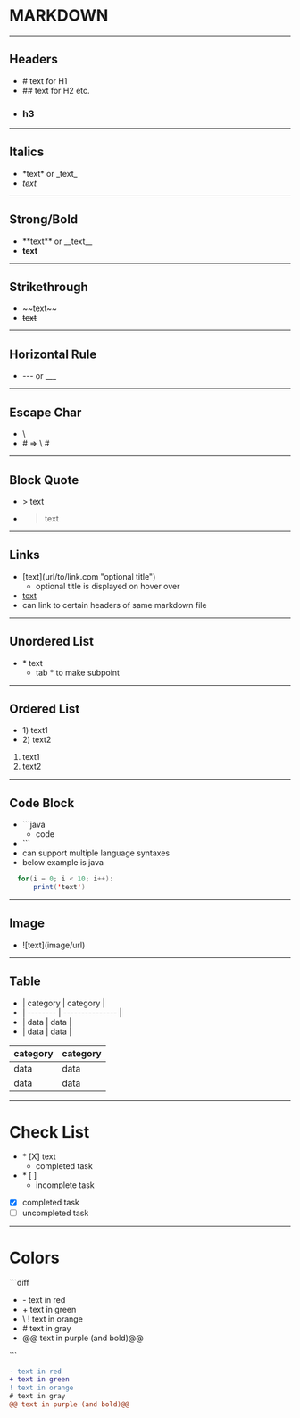 # MARKDOWN

---

## Headers
* \# text for H1
* \#\# text for H2 etc.
* ### h3
---

## Italics
* \*text\* or \_text\_
* *text*
---

## Strong/Bold
* \*\*text\*\* or \_\_text\_\_
* **text**
---

## Strikethrough
* \~\~text\~\~
* ~~text~~
---

## Horizontal Rule
* \-\-\- or \_\_\_

---

## Escape Char
* \\
* \# => \\ #
---

## Block Quote
* \> text
* > text
---

## Links
* \[text\]\(url/to/link.com \"optional title\"\)
  * optional title is displayed on hover over
* [text](google.com "google")
* can link to certain headers of same markdown file 
---

## Unordered List 
* \* text
  * tab \* to make subpoint
---
  
## Ordered List
* 1\) text1
* 2\) text2
1) text1
2) text2
---

## Code Block
* \`\`\`java
  * code
* \`\`\`
* can support multiple language syntaxes
* below example is java
``` java
  for(i = 0; i < 10; i++):
      print('text')
```
---

## Image
* \!\[text\]\(image/url\)
---

## Table
* \| category \| category \|
* \| -------- \| --------------- \|
* \| data \| data \|
* \| data \| data \|

| category | category |
| -------- | --------------- |
| data | data |
| data | data |
---

# Check List
* \* \[X\] text
  * completed task
* \* \[ \] 
  * incomplete task
* [X] completed task
* [ ] uncompleted task
---

# Colors
\`\`\`diff
* \- text in red
* \+ text in green
* \ ! text in orange
* \# text in gray
* \@@ text in purple (and bold)@@

\`\`\`
```diff
- text in red
+ text in green
! text in orange
# text in gray
@@ text in purple (and bold)@@
```




